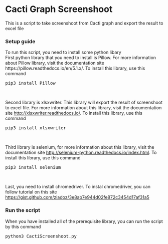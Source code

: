 <h1>Cacti Graph Screenshoot</h1>
This is a script to take screenshoot from Cacti graph and export the result to excel file

<h3>Setup guide</h3>
To run this script, you need to install some python libary
<br>
First python library that you need to install is Pillow. For more information about Pillow library, visit the documentation site https://pillow.readthedocs.io/en/5.1.x/. To install this library, use this command
<pre>pip3 install Pillow</pre>
<br>

Second library is xlsxwriter. This library will export the result of screenshoot to excel file. For more information about this library, visit the documentation site http://xlsxwriter.readthedocs.io/. To install this library, use this command
<pre>pip3 install xlsxwriter</pre>
<br>

Third library is selenium, for more information about this library, visit the documentation site http://selenium-python.readthedocs.io/index.html. To install this library, use this command
<pre>pip3 install selenium</pre>
<br>

Last, you need to install chromedriver. To instal chromedriver, you can follow tutorial on this site https://gist.github.com/ziadoz/3e8ab7e944d02fe872c3454d17af31a5
<br>
<h3>Run the script</h3>
When you have installed all of the prerequisite library, you can run the script by this command
<pre>python3 CactiScreenshoot.py</pre>
